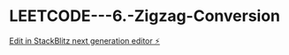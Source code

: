 # LEETCODE---6.-Zigzag-Conversion

[Edit in StackBlitz next generation editor ⚡️](https://stackblitz.com/~/github.com/sspinit88/LEETCODE---6.-Zigzag-Conversion)